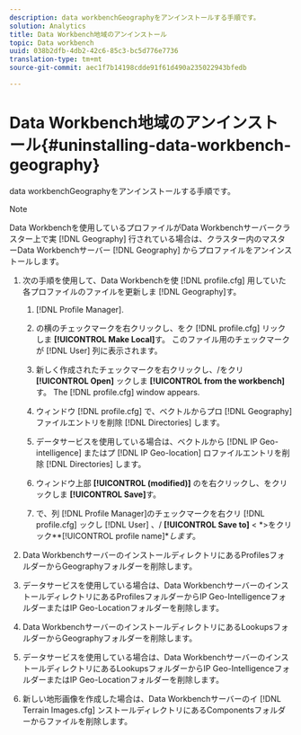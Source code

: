 ```yaml
---
description: data workbenchGeographyをアンインストールする手順です。
solution: Analytics
title: Data Workbench地域のアンインストール
topic: Data workbench
uuid: 038b2dfb-4db2-42c6-85c3-bc5d776e7736
translation-type: tm+mt
source-git-commit: aec1f7b14198cdde91f61d490a235022943bfedb

---
```



# Data Workbench地域のアンインストール{#uninstalling-data-workbench-geography}

data workbenchGeographyをアンインストールする手順です。

>[!NOTE]
>
>Data Workbenchを使用しているプロファイルがData Workbenchサーバークラスター上で実 [!DNL Geography] 行されている場合は、クラスター内のマスターData Workbenchサーバー [!DNL Geography] からプロファイルをアンインストールします。

1. 次の手順を使用して、Data Workbenchを使 [!DNL profile.cfg] 用していた各プロファイルのファイルを更新しま [!DNL Geography]す。

   1.  [!DNL Profile Manager].
   1. の横のチェックマークを右クリックし、をク [!DNL profile.cfg] リックしま **[!UICONTROL Make Local]**&#x200B;す。 このファイル用のチェックマークが [!DNL User] 列に表示されます。

   1. 新しく作成されたチェックマークを右クリックし、/をクリ **[!UICONTROL Open]** ックしま **[!UICONTROL from the workbench]**&#x200B;す。 The [!DNL profile.cfg] window appears.

   1. ウィンドウ [!DNL profile.cfg] で、ベクトルからプロ [!DNL Geography] ファイルエントリを削除 [!DNL Directories] します。

   1. データサービスを使用している場合は、ベクトルから [!DNL IP Geo-intelligence] またはプ [!DNL IP Geo-location] ロファイルエントリを削除 [!DNL Directories] します。

   1. ウィンドウ上部 **[!UICONTROL (modified)]** のを右クリックし、をクリックしま **[!UICONTROL Save]**&#x200B;す。

   1. で、列 [!DNL Profile Manager]のチェックマークを右クリ [!DNL profile.cfg] ックし [!DNL User] 、/ **[!UICONTROL Save to]** &lt; *>をクリック&#x200B;**[!UICONTROL profile name]**します*。

1. Data WorkbenchサーバーのインストールディレクトリにあるProfilesフォルダーからGeographyフォルダーを削除します。
1. データサービスを使用している場合は、Data WorkbenchサーバーのインストールディレクトリにあるProfilesフォルダーからIP Geo-IntelligenceフォルダーまたはIP Geo-Locationフォルダーを削除します。
1. Data WorkbenchサーバーのインストールディレクトリにあるLookupsフォルダーからGeographyフォルダーを削除します。
1. データサービスを使用している場合は、Data WorkbenchサーバーのインストールディレクトリにあるLookupsフォルダーからIP Geo-IntelligenceフォルダーまたはIP Geo-Locationフォルダーを削除します。
1. 新しい地形画像を作成した場合は、Data Workbenchサーバーのイ [!DNL Terrain Images.cfg] ンストールディレクトリにあるComponentsフォルダーからファイルを削除します。
